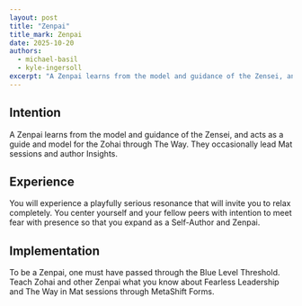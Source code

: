 ```yaml
---
layout: post
title: "Zenpai"
title_mark: Zenpai
date: 2025-10-20
authors:
  - michael-basil
  - kyle-ingersoll
excerpt: "A Zenpai learns from the model and guidance of the Zensei, and acts as a guide and model for the Zohai through The Way."
---
```


## Intention

A Zenpai learns from the model and guidance of the Zensei, and acts as a guide and model for the Zohai through The Way. They occasionally lead Mat sessions and author Insights.

## Experience

You will experience a playfully serious resonance that will invite you to relax completely. You center yourself and your fellow peers with intention to meet fear with presence so that you expand as a Self-Author and Zenpai.

## Implementation

To be a Zenpai, one must have passed through the Blue Level Threshold. Teach Zohai and other Zenpai what you know about Fearless Leadership and The Way in Mat sessions through MetaShift Forms.